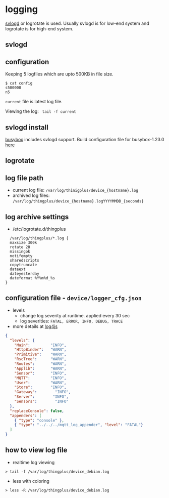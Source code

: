 logging
==========
[svlogd](http://smarden.org/runit/svlogd.8.html) or logrotate is used. Usually svlogd is for low-end system and logrotate is for high-end system.


svlogd
--------------

## configuration
Keeping 5 logfiles which are upto 500KB in file size.
```
$ cat config
s500000
n5
```

```current``` file is latest log file.

Viewing the log: ``` tail -f current```

## svlogd install
[busybox](http://www.busybox.net/) includes svlogd support.
Build configuration file for busybox-1.23.0 [here](https://gist.github.com/authere/7d40593bb79dc9ca8a15)

logrotate
--------------

## log file path
  * current log file: `/var/log/thinigplus/device_{hostname}.log`
  * archived log files: `/var/log/thingplus/device_{hostname}.logYYYYMMDD_{seconds}`

## log archive settings
  * /etc/logrotate.d/thingplus
```
  /var/log/thingplus/*.log {
  maxsize 300k
  rotate 20
  missingok
  notifempty
  sharedscripts
  copytruncate
  dateext
  dateyesterday
  dateformat %Y%m%d_%s
}
```

## configuration file - `device/logger_cfg.json`

  * levels
    * change log severity at runtime. applied every 30 sec
    * log severities: `FATAL, ERROR, INFO, DEBUG, TRACE`
  * more details at [log4js](https://github.com/nomiddlename/log4js-node)

```json
{
  "levels": {
    "Main":         "INFO",
    "HttpBinder":   "WARN",
    "Primitive":    "WARN",
    "RscTree":      "WARN",
    "Routes":       "WARN",
    "Applib":       "WARN",
    "Sensor":       "INFO",
    "MQTT":         "INFO",
    "User":         "WARN",
    "Store":        "INFO",
    "Gateway":        "INFO",
    "Server":        "INFO",
    "Sensors":        "INFO"
  },
  "replaceConsole": false,
  "appenders": [
    { "type": "console" },
    { "type": "../../../mqtt_log_appender", "level": "FATAL"}
  ]
}
```

## how to view log file
  * realtime log viewing
```command
> tail -f /var/log/thingplus/device_debian.log
```
  * less with coloring
```command
> less -R /var/log/thingplus/device_debian.log
```

